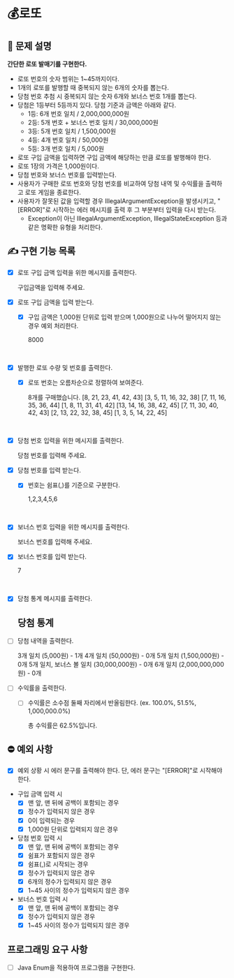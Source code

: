 # 💰로또 

## 📝 문제 설명
__간단한 로또 발매기를 구현한다.__

- 로또 번호의 숫자 범위는 1~45까지이다.
- 1개의 로또를 발행할 때 중복되지 않는 6개의 숫자를 뽑는다.
- 당첨 번호 추첨 시 중복되지 않는 숫자 6개와 보너스 번호 1개를 뽑는다.
- 당첨은 1등부터 5등까지 있다. 당첨 기준과 금액은 아래와 같다.
  - 1등: 6개 번호 일치 / 2,000,000,000원
  - 2등: 5개 번호 + 보너스 번호 일치 / 30,000,000원
  - 3등: 5개 번호 일치 / 1,500,000원
  - 4등: 4개 번호 일치 / 50,000원
  - 5등: 3개 번호 일치 / 5,000원
- 로또 구입 금액을 입력하면 구입 금액에 해당하는 만큼 로또를 발행해야 한다.
- 로또 1장의 가격은 1,000원이다.
- 당첨 번호와 보너스 번호를 입력받는다.
- 사용자가 구매한 로또 번호와 당첨 번호를 비교하여 당첨 내역 및 수익률을 출력하고 로또 게임을 종료한다.
- 사용자가 잘못된 값을 입력할 경우 IllegalArgumentException을 발생시키고, "[ERROR]"로 시작하는 에러 메시지를 출력 후 그 부분부터 입력을 다시 받는다.
  - Exception이 아닌 IllegalArgumentException, IllegalStateException 등과 같은 명확한 유형을 처리한다.

## ✍️ 구현 기능 목록
- [x] 로또 구입 금액 입력을 위한 메시지를 출력한다. 


    구입금액을 입력해 주세요.

- [x] 로또 구입 금액을 입력 받는다.
  - [x] 구입 금액은 1,000원 단위로 입력 받으며 1,000원으로 나누어 떨어지지 않는 경우 예외 처리한다.


    8000
<br>

- [x] 발행한 로또 수량 및 번호를 출력한다.
  - [x] 로또 번호는 오름차순으로 정렬하여 보여준다.
  

    8개를 구매했습니다.
    [8, 21, 23, 41, 42, 43]
    [3, 5, 11, 16, 32, 38]
    [7, 11, 16, 35, 36, 44]
    [1, 8, 11, 31, 41, 42]
    [13, 14, 16, 38, 42, 45]
    [7, 11, 30, 40, 42, 43]
    [2, 13, 22, 32, 38, 45]
    [1, 3, 5, 14, 22, 45]
<br>

- [x] 당첨 번호 입력을 위한 메시지를 출력한다.


    당첨 번호를 입력해 주세요.

- [x] 당첨 번호를 입력 받는다.
  - [x] 번호는 쉼표(,)를 기준으로 구분한다.


    1,2,3,4,5,6
<br>

- [x] 보너스 번호 입력을 위한 메시지를 출력한다.


    보너스 번호를 입력해 주세요.   

- [x] 보너스 번호를 입력 받는다.


    7

<br>

- [x] 당첨 통계 메시지를 출력한다.


    당첨 통계
    ---

- [ ] 당첨 내역을 출력한다.


    3개 일치 (5,000원) - 1개
    4개 일치 (50,000원) - 0개
    5개 일치 (1,500,000원) - 0개
    5개 일치, 보너스 볼 일치 (30,000,000원) - 0개
    6개 일치 (2,000,000,000원) - 0개

- [ ] 수익률을 출력한다.
  - [ ] 수익률은 소수점 둘째 자리에서 반올림한다. (ex. 100.0%, 51.5%, 1,000,000.0%)


    총 수익률은 62.5%입니다.

## ⛔️ 예외 사항
- [x] 예외 상황 시 에러 문구를 출력해야 한다. 단, 에러 문구는 "[ERROR]"로 시작해야 한다.

- 구입 금액 입력 시 
  - [x] 맨 앞, 맨 뒤에 공백이 포함되는 경우
  - [x] 정수가 입력되지 않은 경우
  - [x] 0이 입력되는 경우
  - [x] 1,000원 단위로 입력되지 않은 경우
  
- 당첨 번호 입력 시
  - [x] 맨 앞, 맨 뒤에 공백이 포함되는 경우
  - [x] 쉼표가 포함되지 않은 경우
  - [x] 쉼표(,)로 시작되는 경우
  - [x] 정수가 입력되지 않은 경우
  - [x] 6개의 정수가 입력되지 않은 경우
  - [x] 1~45 사이의 정수가 입력되지 않은 경우
  
- 보너스 번호 입력 시
  - [x] 맨 앞, 맨 뒤에 공백이 포함되는 경우
  - [x] 정수가 입력되지 않은 경우
  - [x] 1~45 사이의 정수가 입력되지 않은 경우
  
## 프로그래밍 요구 사항 
- [ ] Java Enum을 적용하여 프로그램을 구현한다.